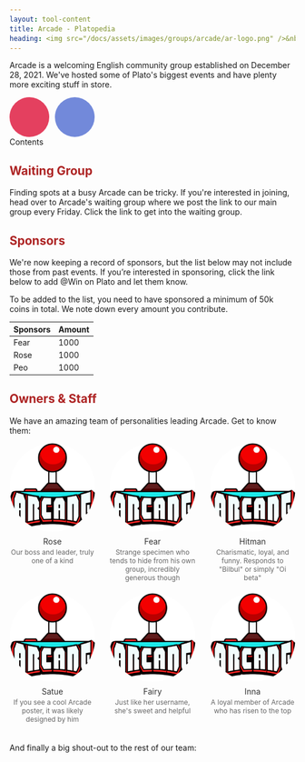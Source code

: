 ```yaml
---
layout: tool-content
title: Arcade - Platopedia
heading: <img src="/docs/assets/images/groups/arcade/ar-logo.png" />&nbsp;Arcade
---
```


<style>
h2 { color:#AD2323 !important }
h4 { color:#008080 !important;font-size:var(--unit-text-B) !important }
</style>

<div class="linebreak"></div>

Arcade is a welcoming English community group established on December 28, 2021. We've hosted some of Plato's biggest events and have plenty more exciting stuff in store.

<head>
    <meta charset="UTF-8">
    <meta name="viewport" content="width=device-width, initial-scale=1.0">
    <title>Social Media Buttons</title>
    <!-- Add Font Awesome library -->
    <link rel="stylesheet" href="https://cdnjs.cloudflare.com/ajax/libs/font-awesome/5.15.4/css/all.min.css">
    <style>
        .social-buttons {
            display: flex;
            gap: 10px;
        }
        .social-buttons a {
            text-decoration: none;
            color: white;
            padding: 10px;
            border-radius: 50%;
            display: flex;
            align-items: center;
            justify-content: center;
            width: 50px;
            height: 50px;
        }
        .fa-instagram, .fa-discord {
            font-size: 24px; /* Adjust this value to make the icons larger or smaller */
        }
        .fa-instagram {
            background: #E4405F;
        }
        .fa-discord {
            background: #7289DA;
        }
    </style>
</head>
<body>
    <div class="social-buttons">
        <a href="https://www.instagram.com/arcade.og/" class="fab fa-instagram"></a>
        <a href="https://discord.gg/8szSEGtA" class="fab fa-discord"></a>
    </div>
</body>

<div class="content-contents text-left" data-open="true" data-icon="&#xf068;,&#xf067;">Contents <embed/></div>

<div class="linebreak"></div>

## Waiting Group

Finding spots at a busy Arcade can be tricky. If you're interested in joining, head over to Arcade's waiting group where we post the link to our main group every Friday. Click the link to get into the waiting group.

<span class="content-link" data-url="https://plato.app/1x346e1xj7nnf" data-text="https://plato.app/1x346e1xj7nnf" data-copy="true"></span>

<div class="linebreak"></div>

## Sponsors

We're now keeping a record of sponsors, but the list below may not include those from past events. If you’re interested in sponsoring, click the link below to add @Win on Plato and let them know.

<span class="content-link" data-url="https://plato.app/1x346e1xj7nnf" data-text="https://plato.app/1x346e1xj7nnf" data-copy="true"></span>

To be added to the list, you need to have sponsored a minimum of 50k coins in total. We note down every amount you contribute.

<div class="linebreak"></div>

<table class="table table-bordered">
    <thead>
        <tr>
            <th class="w-50">Sponsors</th>
            <th class="w-50">Amount</th>
        </tr>
    </thead>
    <tbody>
    <tr>
        <td>Fear</td>
        <td>1000</td>
    </tr>
    <tr>
        <td>Rose</td>
        <td>1000</td>
    </tr>
    <tr>
        <td>Peo</td>
        <td>1000</td>
    </tr>        
    </tbody>
</table>

<div class="linebreak"></div>

## Owners & Staff

We have an amazing team of personalities leading Arcade. Get to know them:

<div class="linebreak"></div>

<head>
    <style>
        .thumbnail-grid {
            display: flex;
            flex-wrap: wrap; /* Allows wrapping to the next row */
            justify-content: space-between; /* Distribute space evenly between images */
            width: 100%;
            margin: auto;
        }
        .thumbnail-wrapper {
            width: 30%; /* Approx. 1/3 of the container width */
            margin-bottom: 20px; /* Space between the two rows */
            text-align: center; /* Center-aligns the username text */
        }
        .thumbnail {
            width: 100%; /* Full width of the wrapper */
            height: auto; /* Maintain aspect ratio */
            border-radius: 50%; /* Makes the images circular */
            object-fit: cover; /* Ensures the image fills the circle properly */
        }
        .username {
            margin-top: 5px; /* Spacing between image and text */
            font-size: 14px; /* Adjust as needed */
            color: #333; /* Text color */
        }
        .description {
            font-size: 12px; /* Adjust as needed */
            color: #666; /* Text color */
            margin-top: 3px; /* Spacing between username and description */
        }
    </style>
</head>
<body>

<div class="thumbnail-grid">
    <div class="thumbnail-wrapper">
        <img src="/docs/assets/images/groups/arcade/ar-logo.png" alt="Rose" class="thumbnail">
        <div class="username">Rose</div>
        <div class="description">Our boss and leader, truly one of a kind</div>
    </div>
    <div class="thumbnail-wrapper">
        <img src="/docs/assets/images/groups/arcade/ar-logo.png" alt="Fear" class="thumbnail">
        <div class="username">Fear</div>
        <div class="description">Strange specimen who tends to hide from his own group, incredibly generous though</div>
    </div>
    <div class="thumbnail-wrapper">
        <img src="/docs/assets/images/groups/arcade/ar-logo.png" alt="Hitman" class="thumbnail">
        <div class="username">Hitman</div>
        <div class="description">Charismatic, loyal, and funny. Responds to "Bilbul" or simply "Oi beta"</div>
    </div>
    <div class="thumbnail-wrapper">
        <img src="/docs/assets/images/groups/arcade/ar-logo.png" alt="Satue" class="thumbnail">
        <div class="username">Satue</div>
        <div class="description">If you see a cool Arcade poster, it was likely designed by him</div>
    </div>
    <div class="thumbnail-wrapper">
        <img src="/docs/assets/images/groups/arcade/ar-logo.png" alt="Fairy" class="thumbnail">
        <div class="username">Fairy</div>
        <div class="description">Just like her username, she's sweet and helpful</div>
    </div>
    <div class="thumbnail-wrapper">
        <img src="/docs/assets/images/groups/arcade/ar-logo.png" alt="Inna" class="thumbnail">
        <div class="username">Inna</div>
        <div class="description">A loyal member of Arcade who has risen to the top</div>
    </div>
</div>

<div class="linebreak"></div>

And finally a big shout-out to the rest of our team:

<div class="linebreak"></div>
